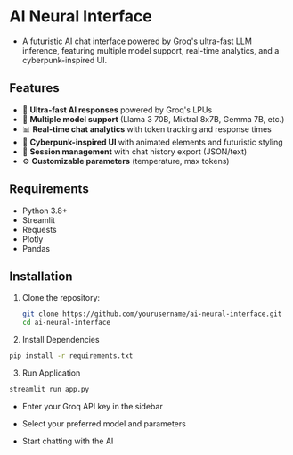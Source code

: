 # AI Neural Interface

* A futuristic AI chat interface powered by Groq's ultra-fast LLM inference, featuring multiple model support, real-time analytics, and a cyberpunk-inspired UI.

## Features

- 🚀 **Ultra-fast AI responses** powered by Groq's LPUs
- 🧠 **Multiple model support** (Llama 3 70B, Mixtral 8x7B, Gemma 7B, etc.)
- 📊 **Real-time chat analytics** with token tracking and response times
- 🎨 **Cyberpunk-inspired UI** with animated elements and futuristic styling
- 💾 **Session management** with chat history export (JSON/text)
- ⚙️ **Customizable parameters** (temperature, max tokens)

## Requirements

- Python 3.8+
- Streamlit
- Requests
- Plotly
- Pandas

## Installation

1. Clone the repository:
   ```bash
   git clone https://github.com/yourusername/ai-neural-interface.git
   cd ai-neural-interface

2. Install Dependencies
```bash
pip install -r requirements.txt
```

3. Run Application
```bash
streamlit run app.py
```

* Enter your Groq API key in the sidebar

* Select your preferred model and parameters

* Start chatting with the AI


